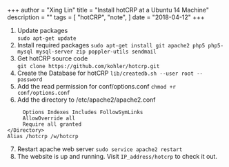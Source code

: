 +++
author = "Xing Lin"
title = "Install hotCRP at a Ubuntu 14 Machine"
description = ""
tags = [
    "hotCRP",
		"note",
]
date = "2018-04-12"
+++

1. Update packages  
        ``sudo apt-get update``  
2. Install required packages
        ``sudo apt-get install git apache2 php5 php5-mysql mysql-server zip poppler-utils sendmail``  
3. Get hotCRP source code  
	``git clone https://github.com/kohler/hotcrp.git``  
4. Create the Database for hotCRP
	``lib/createdb.sh --user root --password``
5. Add the read permission for conf/options.conf
	``chmod +r conf/options.conf``	
6. Add the directory to /etc/apache2/apache2.conf
```<Directory "/w/hotcrp">
     Options Indexes Includes FollowSymLinks
     AllowOverride all
     Require all granted
</Directory>
Alias /hotcrp /w/hotcrp
```
7. Restart apache web server
	``sudo service apache2 restart``
8. The website is up and running. Visit `IP_address/hotcrp` to check it out.